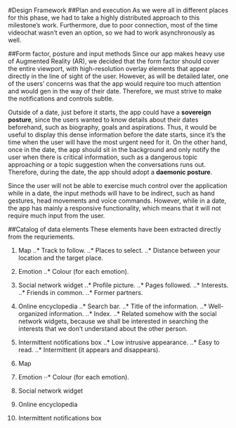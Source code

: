 #Design Framework
##Plan and execution
As we were all in different places for this phase, we had to take a highly distributed approach to this milestone’s work. Furthermore, due to poor connection, most of the time videochat wasn’t even an option, so we had to work asynchronously as well.

##Form factor, posture and input methods
Since our app makes heavy use of Augmented Reality (AR), we decided that the form factor should cover the entire viewport, with high-resolution overlay elements that appear directly in the line of sight of the user. However, as will be detailed later, one of the users’ concerns was that the app would require too much attention and would gen in the way of their date. Therefore, we must strive to make the notifications and controls subtle.

Outside of a date, just before it starts, the app could have a **sovereign posture**, since the users wanted to know details about their dates beforehand, such as biography, goals and aspirations. Thus, it would be useful to display this dense information before the date starts, since it’s the time when the user will have the most urgent need for it. On the other hand, once in the date, the app should sit in the background and only notify the user when there is critical information, such as a dangerous topic approaching or a topic suggestion when the conversations runs out. Therefore, during the date, the app should adopt a **daemonic posture**.

Since the user will not be able to exercise much control over the application while in a date, the input methods will have to be indirect, such as hand gestures, head movements and voice commands. However, while in a date, the app has mainly a responsive functionality, which means that it will not require much input from the user.

##Catalog of data elements 
These elements have been extracted directly from the requriements.
1. Map
..* Track to follow.
..* Places to select.
..* Distance between your location and the target place.
2. Emotion
..* Colour (for each emotion).
3. Social network widget
..* Profile picture.
..* Pages followed.
..* Interests.
..* Friends in common.
..* Former partners.
4. Online encyclopedia
..* Search bar.
..* Title of the information.
..* Well-organized information.
..* Index.
..* Related somehow with the social network widgets, because we shall be interested in searching the interests that we don’t understand about the other person.
5. Intermittent notifications box
..* Low intrusive appearance.
..* Easy to read.
..* Intermittent (it appears and disappears).

1. Map
2. Emotion
⋅⋅* Colour (for each emotion). 
3. Social network widget

4. Online encyclopedia
5. Intermittent notifications box
